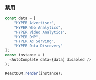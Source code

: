 
### 禁用

<!--start-code-->
```js
const data = [
    "HYPER Advertiser",
    "HYPER Web Analytics",
    "HYPER Video Analytics",
    "HYPER DMP",
    "HYPER Ad Serving",
    "HYPER Data Discovery"
];
const instance = (
  <AutoComplete data={data} disabled />
);

ReactDOM.render(instance);
```
<!--end-code-->
